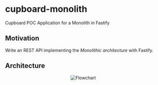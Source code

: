 # cupboard-monolith
Cupboard POC Application for a Monolith in Fastify

## Motivation

Write an REST API implementing the _Monolithic architecture_ with Fastify.

## Architecture

<div align="center">
  <img src="" alt="Flowchart" />
</div>
